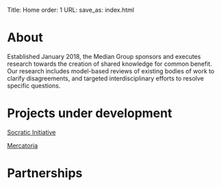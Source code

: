 Title: Home
order: 1
URL:
save_as: index.html

About
=====

Established January 2018, the Median Group sponsors and executes research towards the creation of shared knowledge for common benefit. Our research includes model-based reviews of existing bodies of work to clarify disagreements, and targeted interdisciplinary efforts to resolve specific questions. 


Projects under development
========
[Socratic Initiative](projects#socratic_initiative)

[Mercatoria](projects#mercatoria)

Partnerships
============

